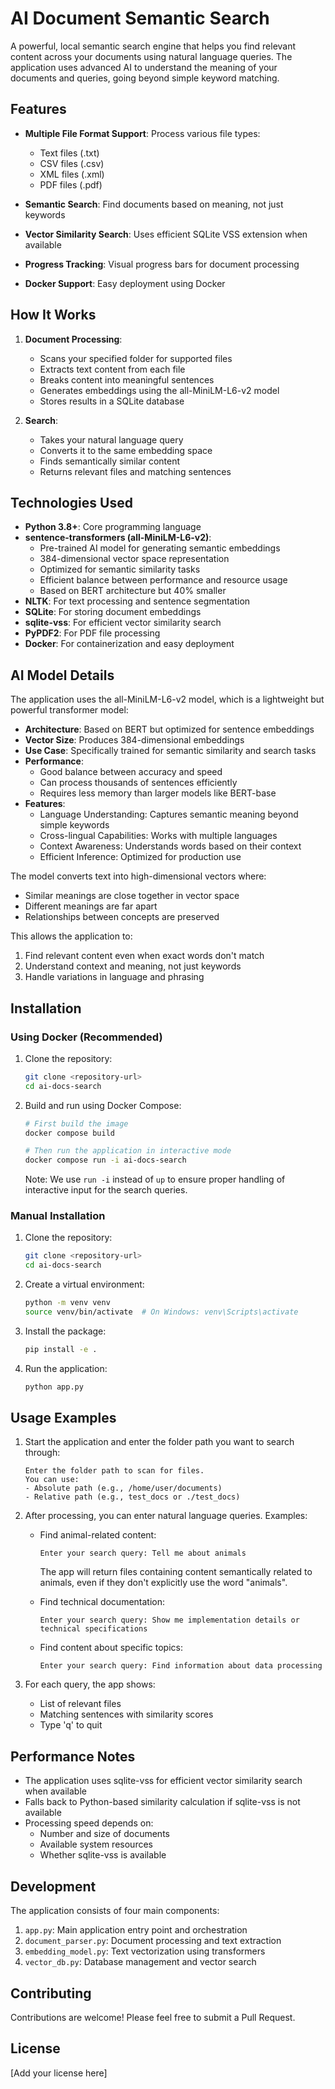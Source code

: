 # AI Document Semantic Search

A powerful, local semantic search engine that helps you find relevant content across your documents using natural language queries. The application uses advanced AI to understand the meaning of your documents and queries, going beyond simple keyword matching.

## Features

- **Multiple File Format Support**: Process various file types:
  - Text files (.txt)
  - CSV files (.csv)
  - XML files (.xml)
  - PDF files (.pdf)

- **Semantic Search**: Find documents based on meaning, not just keywords
- **Vector Similarity Search**: Uses efficient SQLite VSS extension when available
- **Progress Tracking**: Visual progress bars for document processing
- **Docker Support**: Easy deployment using Docker

## How It Works

1. **Document Processing**:
   - Scans your specified folder for supported files
   - Extracts text content from each file
   - Breaks content into meaningful sentences
   - Generates embeddings using the all-MiniLM-L6-v2 model
   - Stores results in a SQLite database

2. **Search**:
   - Takes your natural language query
   - Converts it to the same embedding space
   - Finds semantically similar content
   - Returns relevant files and matching sentences

## Technologies Used

- **Python 3.8+**: Core programming language
- **sentence-transformers (all-MiniLM-L6-v2)**:
  - Pre-trained AI model for generating semantic embeddings
  - 384-dimensional vector space representation
  - Optimized for semantic similarity tasks
  - Efficient balance between performance and resource usage
  - Based on BERT architecture but 40% smaller
- **NLTK**: For text processing and sentence segmentation
- **SQLite**: For storing document embeddings
- **sqlite-vss**: For efficient vector similarity search
- **PyPDF2**: For PDF file processing
- **Docker**: For containerization and easy deployment

## AI Model Details

The application uses the all-MiniLM-L6-v2 model, which is a lightweight but powerful transformer model:

- **Architecture**: Based on BERT but optimized for sentence embeddings
- **Vector Size**: Produces 384-dimensional embeddings
- **Use Case**: Specifically trained for semantic similarity and search tasks
- **Performance**: 
  - Good balance between accuracy and speed
  - Can process thousands of sentences efficiently
  - Requires less memory than larger models like BERT-base
- **Features**:
  - Language Understanding: Captures semantic meaning beyond simple keywords
  - Cross-lingual Capabilities: Works with multiple languages
  - Context Awareness: Understands words based on their context
  - Efficient Inference: Optimized for production use

The model converts text into high-dimensional vectors where:
- Similar meanings are close together in vector space
- Different meanings are far apart
- Relationships between concepts are preserved

This allows the application to:
1. Find relevant content even when exact words don't match
2. Understand context and meaning, not just keywords
3. Handle variations in language and phrasing

## Installation

### Using Docker (Recommended)

1. Clone the repository:
   ```bash
   git clone <repository-url>
   cd ai-docs-search
   ```

2. Build and run using Docker Compose:
   ```bash
   # First build the image
   docker compose build

   # Then run the application in interactive mode
   docker compose run -i ai-docs-search
   ```

   Note: We use `run -i` instead of `up` to ensure proper handling of interactive input for the search queries.

### Manual Installation

1. Clone the repository:
   ```bash
   git clone <repository-url>
   cd ai-docs-search
   ```

2. Create a virtual environment:
   ```bash
   python -m venv venv
   source venv/bin/activate  # On Windows: venv\Scripts\activate
   ```

3. Install the package:
   ```bash
   pip install -e .
   ```

4. Run the application:
   ```bash
   python app.py
   ```

## Usage Examples

1. Start the application and enter the folder path you want to search through:
   ```
   Enter the folder path to scan for files.
   You can use:
   - Absolute path (e.g., /home/user/documents)
   - Relative path (e.g., test_docs or ./test_docs)
   ```

2. After processing, you can enter natural language queries. Examples:

   - Find animal-related content:
     ```
     Enter your search query: Tell me about animals
     ```
     The app will return files containing content semantically related to animals, even if they don't explicitly use the word "animals".

   - Find technical documentation:
     ```
     Enter your search query: Show me implementation details or technical specifications
     ```

   - Find content about specific topics:
     ```
     Enter your search query: Find information about data processing
     ```

3. For each query, the app shows:
   - List of relevant files
   - Matching sentences with similarity scores
   - Type 'q' to quit

## Performance Notes

- The application uses sqlite-vss for efficient vector similarity search when available
- Falls back to Python-based similarity calculation if sqlite-vss is not available
- Processing speed depends on:
  - Number and size of documents
  - Available system resources
  - Whether sqlite-vss is available

## Development

The application consists of four main components:

1. `app.py`: Main application entry point and orchestration
2. `document_parser.py`: Document processing and text extraction
3. `embedding_model.py`: Text vectorization using transformers
4. `vector_db.py`: Database management and vector search

## Contributing

Contributions are welcome! Please feel free to submit a Pull Request.

## License

[Add your license here] 